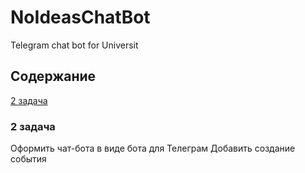 # NoIdeasChatBot
Telegram chat bot for Universit

## Содержание
[2 задача](#2_задача)

### 2 задача
Оформить чат-бота в виде бота для Телеграм
Добавить создание события
